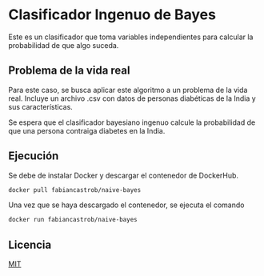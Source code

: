 # Clasificador Ingenuo de Bayes

Este es un clasificador que toma variables independientes para calcular la probabilidad de que algo suceda.

## Problema de la vida real

Para este caso, se busca aplicar este algoritmo a un problema de la vida real. Incluye un archivo .csv con datos de personas diabéticas de la India y sus características.

Se espera que el clasificador bayesiano ingenuo calcule la probabilidad de que una persona contraiga diabetes en la India.

## Ejecución
Se debe de instalar Docker y descargar el contenedor de DockerHub.

```bash
docker pull fabiancastrob/naive-bayes
```

Una vez que se haya descargado el contenedor, se ejecuta el comando

```bash
docker run fabiancastrob/naive-bayes
```

## Licencia
[MIT](https://choosealicense.com/licenses/mit/)
